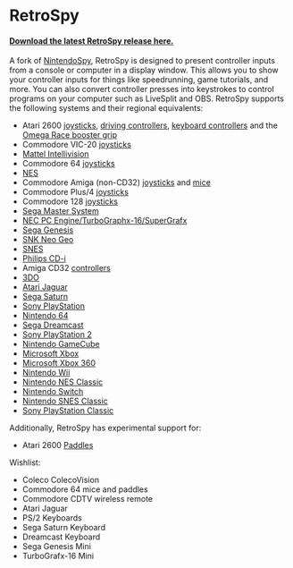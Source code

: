 
RetroSpy
======

#### [Download the latest RetroSpy release here.](https://github.com/zoggins/RetroSpy/releases/latest)

A fork of [NintendoSpy](https://github.com/jaburns/NintendoSpy), RetroSpy is designed to present controller inputs from a console or computer in a display window.  This allows you to show your controller inputs for things like speedrunning, game tutorials, and more.  You can also convert controller presses into keystrokes to control programs on your computer such as LiveSplit and OBS.  RetroSpy supports the following systems and their regional equivalents:

 - Atari 2600 [joysticks](https://github.com/zoggins/RetroSpy/wiki/Classic-DB9-Controllers-on-Arduino-Getting-Started), [driving controllers](https://github.com/zoggins/RetroSpy/wiki/Atari-Driving-Controller-on-Arduino-Getting-Started), [keyboard controllers](https://github.com/zoggins/RetroSpy/wiki/Atari-Keyboard-Controller-on-Arduino-Getting-Started) and the [Omega Race booster grip](https://github.com/zoggins/RetroSpy/wiki/Atari-Omega-Race-Booster-Grip-on-Arduino-Getting-Started)
 - Commodore VIC-20 [joysticks](https://github.com/zoggins/RetroSpy/wiki/Classic-DB9-Controllers-on-Arduino-Getting-Started)
 - [Mattel Intellivision](https://github.com/zoggins/RetroSpy/wiki/Intellivision-on-Arduino-Getting-Started)
 - Commodore 64 [joysticks](https://github.com/zoggins/RetroSpy/wiki/Classic-DB9-Controllers-on-Arduino-Getting-Started)
 - [NES](https://github.com/zoggins/RetroSpy/wiki/RetroSpy-Hardware-Selection)
 - Commodore Amiga (non-CD32) [joysticks](https://github.com/zoggins/RetroSpy/wiki/Classic-DB9-Controllers-on-Arduino-Getting-Started) and [mice](https://github.com/zoggins/RetroSpy/wiki/Amiga-Mice-on-Arduino-Getting-Started)
 - Commodore Plus/4 [joysticks](https://github.com/zoggins/RetroSpy/wiki/Plus4-on-Arduino-Getting-Started) 
 - Commodore 128 [joysticks](https://github.com/zoggins/RetroSpy/wiki/Classic-DB9-Controllers-on-Arduino-Getting-Started)
 - [Sega Master System](https://github.com/zoggins/RetroSpy/wiki/Classic-DB9-Controllers-on-Arduino-Getting-Started)
 - [NEC PC Engine/TurboGraphx-16/SuperGrafx](https://github.com/zoggins/RetroSpy/wiki/TurboGrafx-16-PC-Engine-on-Arduino-Getting-Started)
 - [Sega Genesis](https://github.com/zoggins/RetroSpy/wiki/Genesis-on-Arduino-Getting-Started)
 - [SNK Neo Geo](https://github.com/zoggins/RetroSpy/wiki/Neo-Geo-on-Arduino-Getting-Started)
 - [SNES](https://github.com/zoggins/RetroSpy/wiki/RetroSpy-Hardware-Selection)
 - [Philips CD-i](https://github.com/zoggins/RetroSpy/wiki/CDi-on-Arduino-Getting-Started)
 - Amiga CD32 [controllers](https://github.com/zoggins/RetroSpy/wiki/Amiga-CD32-on-Teensy-Getting-Started)
 - [3DO](https://github.com/zoggins/RetroSpy/wiki/3DO-on-Arduino-Getting-Started)
 - [Atari Jaguar](https://github.com/zoggins/RetroSpy/wiki/Jaguar-on-Arduino-Getting-Started)
 - [Sega Saturn](https://github.com/zoggins/RetroSpy/wiki/Saturn-on-Arduino-Getting-Started)
 - [Sony PlayStation](https://github.com/zoggins/RetroSpy/wiki/Playstation-1-&-2-on-Arduino-Getting-Started)
 - [Nintendo 64](https://github.com/zoggins/RetroSpy/wiki/RetroSpy-Hardware-Selection)
 - [Sega Dreamcast](https://github.com/zoggins/RetroSpy/wiki/Dreamcast-on-Teensy-Getting-Started) 
 - [Sony PlayStation 2](https://github.com/zoggins/RetroSpy/wiki/Playstation-1-&-2-on-Arduino-Getting-Started)
 - [Nintendo GameCube](https://github.com/zoggins/RetroSpy/wiki/RetroSpy-Hardware-Selection) 
 - [Microsoft Xbox](https://github.com/zoggins/RetroSpy/wiki/RetroSpy-USB-based-Controller-Getting-Started)
 - [Microsoft Xbox 360](https://github.com/zoggins/RetroSpy/wiki/RetroSpy-USB-based-Controller-Getting-Started)
 - [Nintendo Wii](https://github.com/zoggins/RetroSpy/wiki/Wii-on-Teensy-Getting-Started)
 - [Nintendo NES Classic](https://github.com/zoggins/RetroSpy/wiki/Wii-on-Teensy-Getting-Started)
 - [Nintendo Switch](https://github.com/zoggins/RetroSpy/wiki/RetroSpy-USB-based-Controller-Getting-Started)
 - [Nintendo SNES Classic](https://github.com/zoggins/RetroSpy/wiki/Wii-on-Teensy-Getting-Started)
 - [Sony PlayStation Classic](https://github.com/zoggins/RetroSpy/wiki/RetroSpy-USB-based-Controller-Getting-Started)
 
Additionally, RetroSpy has experimental support for:

 - Atari 2600 [Paddles](https://github.com/zoggins/RetroSpy/wiki/Atari-Paddles-on-Arduino-Getting-Started)

Wishlist:

 - Coleco ColecoVision
 - Commodore 64 mice and paddles
 - Commodore CDTV wireless remote
 - Atari Jaguar
 - PS/2 Keyboards
 - Sega Saturn Keyboard
 - Dreamcast Keyboard
 - Sega Genesis Mini
 - TurboGrafx-16 Mini

